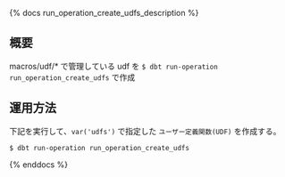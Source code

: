 {% docs run_operation_create_udfs_description %}

## 概要

macros/udf/* で管理している udf を `$ dbt run-operation run_operation_create_udfs` で作成

## 運用方法

下記を実行して、`var('udfs')` で指定した `ユーザー定義関数(UDF)` を作成する。

```shell
$ dbt run-operation run_operation_create_udfs
```

{% enddocs %}
